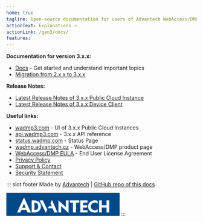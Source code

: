 ```yaml
---
home: true
tagline: Open-source documentation for users of Advantech WebAccess/DMP software
actionText: Explanations →
actionLink: /gen3/docs/
features:
---
```


**Documentation for version 3.x.x:**

- [Docs](/gen3/docs/) - Get started and understand important topics
- [Migration from 2.x.x to 3.x.x](/gen3/docs/migration/)

**Release Notes:**

- [Latest Release Notes of 3.x.x Public Cloud Instance](/gen3/release-notes/)
- [Latest Release Notes of 3.x.x Device Client](/gen3/client/)

**Useful links:**

- [wadmp3.com](https://wadmp3.com) - UI of 3.x.x Public Cloud Instances
- [api.wadmp3.com](https://api.wadmp3.com) - 3.x.x API reference
- [status.wadmp.com](https://status.wadmp.com) - Status Page
- [wadmp.advantech.cz](https://wadmp.advantech.cz) - WebAccess/DMP product page
- [WebAccess/DMP EULA](/eula.html) - End User License Agreement
- [Privacy Policy](/privacy-policy.html)
- [Support & Contact](/contact/)
- [Security Statement](/security-statement.html)

::: slot footer
Made by [Advantech](https://icr.advantech.cz) | [GitHub repo of this docs](https://github.com/wadmp/wadmp.github.io)

<img src="./advantech.png" width="300">
:::
